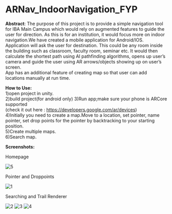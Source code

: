 # ARNav_IndoorNavigation_FYP

**Abstract**:
The purpose of this project is to provide a simple navigation tool for IBA Main Campus which would rely on augmented features to guide the user for direction. As this is for an institution, it would focus more on indoor navigation.We have created a mobile application for Android/IOS. Application will ask the user for destination. This could be any room inside the building such as classroom, faculty room, seminar etc. It would then calculate the shortest path using AI pathfinding algorithms, opens up user’s camera and guide the user using AR arrows/objects showing up on user’s screen.   
App has an additional feature of creating map so that user can add locations manually at run time.

**How to Use:**  
1)open project in unity.  
2)build project(for android only)
3)Run app;make sure your phone is ARCore supported  
(check it out here : https://developers.google.com/ar/devices)  
4)Initially you need to create a map.Move to a location, set pointer, name pointer, set drop points for the pointer by backtracking to your starting position.  
5)Create multiple maps.  
6)Search map.

**Screenshots:** 

Homepage

![5](https://user-images.githubusercontent.com/85451483/123205934-30b11900-d4d4-11eb-9f22-4d581b9d448d.jpg)

Pointer and Droppoints

![1](https://user-images.githubusercontent.com/85451483/123205981-41618f00-d4d4-11eb-8b99-e30c7d22f601.jpg)

Searching and Trail Renderer

![2](https://user-images.githubusercontent.com/85451483/123206030-5f2ef400-d4d4-11eb-8ead-88b1a7766b95.jpg)
![3](https://user-images.githubusercontent.com/85451483/123206025-5dfdc700-d4d4-11eb-83c3-2987ed6279bf.jpg)
![4](https://user-images.githubusercontent.com/85451483/123206029-5e965d80-d4d4-11eb-8260-2a8a165f2b27.jpg)
